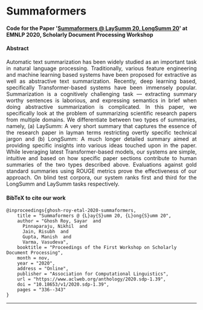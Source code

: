 # Summaformers

#### Code for the Paper \'[Summaformers @ LaySumm 20, LongSumm 20](https://www.aclweb.org/anthology/2020.sdp-1.39/)\' at EMNLP 2020, Scholarly Document Processing Workshop

#### Abstract

<p align="justify">Automatic text summarization has been widely studied as an important task in natural language processing. Traditionally, various feature engineering and machine learning based systems have been proposed for extractive as well as abstractive text summarization. Recently, deep learning based, specifically Transformer-based systems have been immensely popular. Summarization is a cognitively challenging task — extracting summary worthy sentences is laborious, and expressing semantics in brief when doing abstractive summarization is complicated. In this paper, we specifically look at the problem of summarizing scientific research papers from multiple domains. We differentiate between two types of summaries, namely, (a) LaySumm: A very short summary that captures the essence of the research paper in layman terms restricting overtly specific technical jargon and (b) LongSumm: A much longer detailed summary aimed at providing specific insights into various ideas touched upon in the paper. While leveraging latest Transformer-based models, our systems are simple, intuitive and based on how specific paper sections contribute to human summaries of the two types described above. Evaluations against gold standard summaries using ROUGE metrics prove the effectiveness of our approach. On blind test corpora, our system ranks first and third for the LongSumm and LaySumm tasks respectively.</p>

#### BibTeX to cite our work

```
@inproceedings{ghosh-roy-etal-2020-summaformers,
    title = "Summaformers @ {L}ay{S}umm 20, {L}ong{S}umm 20",
    author = "Ghosh Roy, Sayar  and
      Pinnaparaju, Nikhil  and
      Jain, Risubh  and
      Gupta, Manish  and
      Varma, Vasudeva",
    booktitle = "Proceedings of the First Workshop on Scholarly Document Processing",
    month = nov,
    year = "2020",
    address = "Online",
    publisher = "Association for Computational Linguistics",
    url = "https://www.aclweb.org/anthology/2020.sdp-1.39",
    doi = "10.18653/v1/2020.sdp-1.39",
    pages = "336--343"
}
```

---